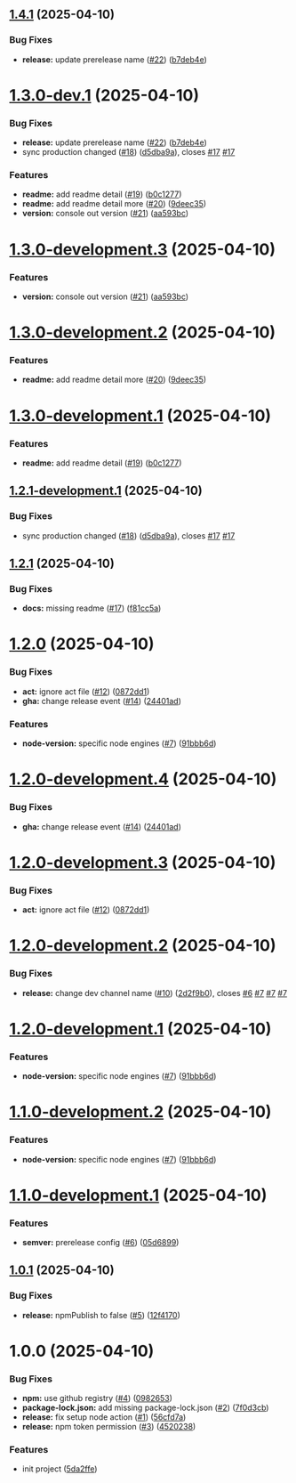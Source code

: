 ## [1.4.1](https://github.com/teeradech-th/poc-semver-canary/compare/v1.4.0...v1.4.1) (2025-04-10)


### Bug Fixes

* **release:** update prerelease name ([#22](https://github.com/teeradech-th/poc-semver-canary/issues/22)) ([b7deb4e](https://github.com/teeradech-th/poc-semver-canary/commit/b7deb4ee573316f9c41d462adf981db7c80097e3))

# [1.3.0-dev.1](https://github.com/teeradech-th/poc-semver-canary/compare/v1.2.0...v1.3.0-dev.1) (2025-04-10)


### Bug Fixes

* **release:** update prerelease name ([#22](https://github.com/teeradech-th/poc-semver-canary/issues/22)) ([b7deb4e](https://github.com/teeradech-th/poc-semver-canary/commit/b7deb4ee573316f9c41d462adf981db7c80097e3))
* sync production changed ([#18](https://github.com/teeradech-th/poc-semver-canary/issues/18)) ([d5dba9a](https://github.com/teeradech-th/poc-semver-canary/commit/d5dba9a5740d846b18df0cdc0997effac40c91b4)), closes [#17](https://github.com/teeradech-th/poc-semver-canary/issues/17) [#17](https://github.com/teeradech-th/poc-semver-canary/issues/17)


### Features

* **readme:** add readme detail ([#19](https://github.com/teeradech-th/poc-semver-canary/issues/19)) ([b0c1277](https://github.com/teeradech-th/poc-semver-canary/commit/b0c127714963a12e83145508a3843f07faee61bd))
* **readme:** add readme detail more ([#20](https://github.com/teeradech-th/poc-semver-canary/issues/20)) ([9deec35](https://github.com/teeradech-th/poc-semver-canary/commit/9deec35d8e226d6a174f01b3faa713ac46755209))
* **version:** console out version ([#21](https://github.com/teeradech-th/poc-semver-canary/issues/21)) ([aa593bc](https://github.com/teeradech-th/poc-semver-canary/commit/aa593bcb11046ef63ebcfeb66a61a50dad79be07))

# [1.3.0-development.3](https://github.com/teeradech-th/poc-semver-canary/compare/v1.3.0-development.2...v1.3.0-development.3) (2025-04-10)


### Features

* **version:** console out version ([#21](https://github.com/teeradech-th/poc-semver-canary/issues/21)) ([aa593bc](https://github.com/teeradech-th/poc-semver-canary/commit/aa593bcb11046ef63ebcfeb66a61a50dad79be07))

# [1.3.0-development.2](https://github.com/teeradech-th/poc-semver-canary/compare/v1.3.0-development.1...v1.3.0-development.2) (2025-04-10)


### Features

* **readme:** add readme detail more ([#20](https://github.com/teeradech-th/poc-semver-canary/issues/20)) ([9deec35](https://github.com/teeradech-th/poc-semver-canary/commit/9deec35d8e226d6a174f01b3faa713ac46755209))

# [1.3.0-development.1](https://github.com/teeradech-th/poc-semver-canary/compare/v1.2.1-development.1...v1.3.0-development.1) (2025-04-10)


### Features

* **readme:** add readme detail ([#19](https://github.com/teeradech-th/poc-semver-canary/issues/19)) ([b0c1277](https://github.com/teeradech-th/poc-semver-canary/commit/b0c127714963a12e83145508a3843f07faee61bd))

## [1.2.1-development.1](https://github.com/teeradech-th/poc-semver-canary/compare/v1.2.0...v1.2.1-development.1) (2025-04-10)


### Bug Fixes

* sync production changed ([#18](https://github.com/teeradech-th/poc-semver-canary/issues/18)) ([d5dba9a](https://github.com/teeradech-th/poc-semver-canary/commit/d5dba9a5740d846b18df0cdc0997effac40c91b4)), closes [#17](https://github.com/teeradech-th/poc-semver-canary/issues/17) [#17](https://github.com/teeradech-th/poc-semver-canary/issues/17)

## [1.2.1](https://github.com/teeradech-th/poc-semver-canary/compare/v1.2.0...v1.2.1) (2025-04-10)


### Bug Fixes

* **docs:** missing readme ([#17](https://github.com/teeradech-th/poc-semver-canary/issues/17)) ([f81cc5a](https://github.com/teeradech-th/poc-semver-canary/commit/f81cc5a80f132a3278c39fedd0fe9169460ea5c0))

# [1.2.0](https://github.com/teeradech-th/poc-semver-canary/compare/v1.1.1...v1.2.0) (2025-04-10)


### Bug Fixes

* **act:** ignore act file ([#12](https://github.com/teeradech-th/poc-semver-canary/issues/12)) ([0872dd1](https://github.com/teeradech-th/poc-semver-canary/commit/0872dd1874e68d9ce8ac478195a6c316e1dd3642))
* **gha:** change release event ([#14](https://github.com/teeradech-th/poc-semver-canary/issues/14)) ([24401ad](https://github.com/teeradech-th/poc-semver-canary/commit/24401ad33060895b83a8666d5d3ce8bf33848382))


### Features

* **node-version:** specific node engines ([#7](https://github.com/teeradech-th/poc-semver-canary/issues/7)) ([91bbb6d](https://github.com/teeradech-th/poc-semver-canary/commit/91bbb6d016ed0d8a176cd3332f23e91e9abb0431))

# [1.2.0-development.4](https://github.com/teeradech-th/poc-semver-canary/compare/v1.2.0-development.3...v1.2.0-development.4) (2025-04-10)


### Bug Fixes

* **gha:** change release event ([#14](https://github.com/teeradech-th/poc-semver-canary/issues/14)) ([24401ad](https://github.com/teeradech-th/poc-semver-canary/commit/24401ad33060895b83a8666d5d3ce8bf33848382))

# [1.2.0-development.3](https://github.com/teeradech-th/poc-semver-canary/compare/v1.2.0-development.2...v1.2.0-development.3) (2025-04-10)


### Bug Fixes

* **act:** ignore act file ([#12](https://github.com/teeradech-th/poc-semver-canary/issues/12)) ([0872dd1](https://github.com/teeradech-th/poc-semver-canary/commit/0872dd1874e68d9ce8ac478195a6c316e1dd3642))

# [1.2.0-development.2](https://github.com/teeradech-th/poc-semver-canary/compare/v1.2.0-development.1...v1.2.0-development.2) (2025-04-10)


### Bug Fixes

* **release:** change dev channel name ([#10](https://github.com/teeradech-th/poc-semver-canary/issues/10)) ([2d2f9b0](https://github.com/teeradech-th/poc-semver-canary/commit/2d2f9b0197c500e11c6e93fc26827027c1cdb01e)), closes [#6](https://github.com/teeradech-th/poc-semver-canary/issues/6) [#7](https://github.com/teeradech-th/poc-semver-canary/issues/7) [#7](https://github.com/teeradech-th/poc-semver-canary/issues/7) [#7](https://github.com/teeradech-th/poc-semver-canary/issues/7)

# [1.2.0-development.1](https://github.com/teeradech-th/poc-semver-canary/compare/v1.1.0...v1.2.0-development.1) (2025-04-10)


### Features

* **node-version:** specific node engines ([#7](https://github.com/teeradech-th/poc-semver-canary/issues/7)) ([91bbb6d](https://github.com/teeradech-th/poc-semver-canary/commit/91bbb6d016ed0d8a176cd3332f23e91e9abb0431))

# [1.1.0-development.2](https://github.com/teeradech-th/poc-semver-canary/compare/v1.1.0-development.1...v1.1.0-development.2) (2025-04-10)

### Features

* **node-version:** specific node engines ([#7](https://github.com/teeradech-th/poc-semver-canary/issues/7)) ([91bbb6d](https://github.com/teeradech-th/poc-semver-canary/commit/91bbb6d016ed0d8a176cd3332f23e91e9abb0431))

# [1.1.0-development.1](https://github.com/teeradech-th/poc-semver-canary/compare/v1.0.1...v1.1.0-development.1) (2025-04-10)

### Features

* **semver:** prerelease config ([#6](https://github.com/teeradech-th/poc-semver-canary/issues/6)) ([05d6899](https://github.com/teeradech-th/poc-semver-canary/commit/05d6899b34abd8b84a2a0fcb1d41cddf67036e54))

## [1.0.1](https://github.com/teeradech-th/poc-semver-canary/compare/v1.0.0...v1.0.1) (2025-04-10)

### Bug Fixes

* **release:** npmPublish to false ([#5](https://github.com/teeradech-th/poc-semver-canary/issues/5)) ([12f4170](https://github.com/teeradech-th/poc-semver-canary/commit/12f4170cf5f06421c20c77dc40ccdfb46b0b9ec8))

# 1.0.0 (2025-04-10)

### Bug Fixes

* **npm:** use github registry ([#4](https://github.com/teeradech-th/poc-semver-canary/issues/4)) ([0982653](https://github.com/teeradech-th/poc-semver-canary/commit/0982653dd92f991862af1b366985fbb90e531752))
* **package-lock.json:** add missing package-lock.json ([#2](https://github.com/teeradech-th/poc-semver-canary/issues/2)) ([7f0d3cb](https://github.com/teeradech-th/poc-semver-canary/commit/7f0d3cb140eab77b11f5fb256e6bee4ce55e7f2e))
* **release:** fix setup node action ([#1](https://github.com/teeradech-th/poc-semver-canary/issues/1)) ([56cfd7a](https://github.com/teeradech-th/poc-semver-canary/commit/56cfd7a25828c1986ce2bb69a986d147e1666acc))
* **release:** npm token permission ([#3](https://github.com/teeradech-th/poc-semver-canary/issues/3)) ([4520238](https://github.com/teeradech-th/poc-semver-canary/commit/45202384493cfcfbab1c40b22309817f8479d713))

### Features

* init project ([5da2ffe](https://github.com/teeradech-th/poc-semver-canary/commit/5da2ffe6f76f9e23e3045c42df463a63419339a9))

